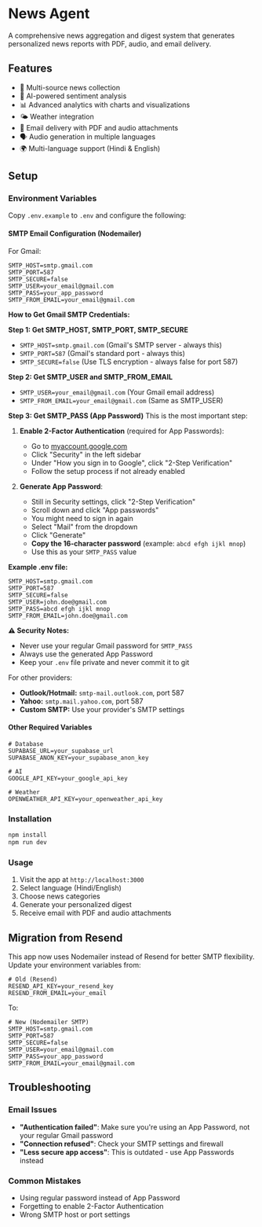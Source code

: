 # News Agent

A comprehensive news aggregation and digest system that generates personalized news reports with PDF, audio, and email delivery.

## Features

- 📰 Multi-source news collection
- 🤖 AI-powered sentiment analysis  
- 📊 Advanced analytics with charts and visualizations
- 🌤️ Weather integration
- 📧 Email delivery with PDF and audio attachments
- 🗣️ Audio generation in multiple languages
- 🌍 Multi-language support (Hindi & English)

## Setup

### Environment Variables

Copy `.env.example` to `.env` and configure the following:

#### SMTP Email Configuration (Nodemailer)

For Gmail:
```env
SMTP_HOST=smtp.gmail.com
SMTP_PORT=587
SMTP_SECURE=false
SMTP_USER=your_email@gmail.com
SMTP_PASS=your_app_password
SMTP_FROM_EMAIL=your_email@gmail.com
```

**How to Get Gmail SMTP Credentials:**

**Step 1: Get SMTP_HOST, SMTP_PORT, SMTP_SECURE**
- `SMTP_HOST=smtp.gmail.com` (Gmail's SMTP server - always this)
- `SMTP_PORT=587` (Gmail's standard port - always this)
- `SMTP_SECURE=false` (Use TLS encryption - always false for port 587)

**Step 2: Get SMTP_USER and SMTP_FROM_EMAIL**
- `SMTP_USER=your_email@gmail.com` (Your Gmail email address)
- `SMTP_FROM_EMAIL=your_email@gmail.com` (Same as SMTP_USER)

**Step 3: Get SMTP_PASS (App Password)**
This is the most important step:

1. **Enable 2-Factor Authentication** (required for App Passwords):
   - Go to [myaccount.google.com](https://myaccount.google.com)
   - Click "Security" in the left sidebar
   - Under "How you sign in to Google", click "2-Step Verification"
   - Follow the setup process if not already enabled

2. **Generate App Password**:
   - Still in Security settings, click "2-Step Verification"
   - Scroll down and click "App passwords"
   - You might need to sign in again
   - Select "Mail" from the dropdown
   - Click "Generate"
   - **Copy the 16-character password** (example: `abcd efgh ijkl mnop`)
   - Use this as your `SMTP_PASS` value

**Example .env file:**
```env
SMTP_HOST=smtp.gmail.com
SMTP_PORT=587
SMTP_SECURE=false
SMTP_USER=john.doe@gmail.com
SMTP_PASS=abcd efgh ijkl mnop
SMTP_FROM_EMAIL=john.doe@gmail.com
```

**⚠️ Security Notes:**
- Never use your regular Gmail password for `SMTP_PASS`
- Always use the generated App Password
- Keep your `.env` file private and never commit it to git

For other providers:
- **Outlook/Hotmail:** `smtp-mail.outlook.com`, port 587
- **Yahoo:** `smtp.mail.yahoo.com`, port 587
- **Custom SMTP:** Use your provider's SMTP settings

#### Other Required Variables

```env
# Database
SUPABASE_URL=your_supabase_url
SUPABASE_ANON_KEY=your_supabase_anon_key

# AI
GOOGLE_API_KEY=your_google_api_key

# Weather
OPENWEATHER_API_KEY=your_openweather_api_key
```

### Installation

```bash
npm install
npm run dev
```

### Usage

1. Visit the app at `http://localhost:3000`
2. Select language (Hindi/English)
3. Choose news categories
4. Generate your personalized digest
5. Receive email with PDF and audio attachments

## Migration from Resend

This app now uses Nodemailer instead of Resend for better SMTP flexibility. Update your environment variables from:

```env
# Old (Resend)
RESEND_API_KEY=your_resend_key
RESEND_FROM_EMAIL=your_email
```

To:

```env
# New (Nodemailer SMTP)
SMTP_HOST=smtp.gmail.com
SMTP_PORT=587
SMTP_SECURE=false
SMTP_USER=your_email@gmail.com
SMTP_PASS=your_app_password
SMTP_FROM_EMAIL=your_email@gmail.com
```

## Troubleshooting

### Email Issues
- **"Authentication failed"**: Make sure you're using an App Password, not your regular Gmail password
- **"Connection refused"**: Check your SMTP settings and firewall
- **"Less secure app access"**: This is outdated - use App Passwords instead

### Common Mistakes
- Using regular password instead of App Password
- Forgetting to enable 2-Factor Authentication
- Wrong SMTP host or port settings
